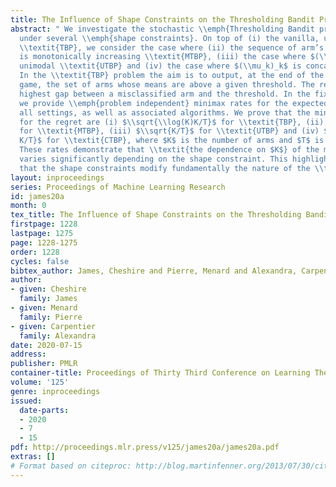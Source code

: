 ```yaml
---
title: The Influence of Shape Constraints on the Thresholding Bandit Problem
abstract: " We investigate the stochastic \\emph{Thresholding Bandit problem} (\\textit{TBP})
  under several \\emph{shape constraints}. On top of (i) the vanilla, unstructured
  \\textit{TBP}, we consider the case where (ii) the sequence of arm’s means $(\\mu_k)_k$
  is monotonically increasing \\textit{MTBP}, (iii) the case where $(\\mu_k)_k$ is
  unimodal \\textit{UTBP} and (iv) the case where $(\\mu_k)_k$ is concave \\textit{CTBP}.
  In the \\textit{TBP} problem the aim is to output, at the end of the sequential
  game, the set of arms whose means are above a given threshold. The regret is the
  highest gap between a misclassified arm and the threshold. In the fixed budget setting,
  we provide \\emph{problem independent} minimax rates for the expected regret in
  all settings, as well as associated algorithms. We prove that the minimax rates
  for the regret are (i) $\\sqrt{\\log(K)K/T}$ for \\textit{TBP}, (ii) $\\sqrt{\\log(K)/T}$
  for \\textit{MTBP}, (iii) $\\sqrt{K/T}$ for \\textit{UTBP} and (iv) $\\sqrt{\\log\\log
  K/T}$ for \\textit{CTBP}, where $K$ is the number of arms and $T$ is the budget.
  These rates demonstrate that \\textit{the dependence on $K$} of the minimax regret
  varies significantly depending on the shape constraint. This highlights the fact
  that the shape constraints modify fundamentally the nature of the \\textit{TBP}."
layout: inproceedings
series: Proceedings of Machine Learning Research
id: james20a
month: 0
tex_title: The Influence of Shape Constraints on the Thresholding Bandit Problem
firstpage: 1228
lastpage: 1275
page: 1228-1275
order: 1228
cycles: false
bibtex_author: James, Cheshire and Pierre, Menard and Alexandra, Carpentier
author:
- given: Cheshire
  family: James
- given: Menard
  family: Pierre
- given: Carpentier
  family: Alexandra
date: 2020-07-15
address: 
publisher: PMLR
container-title: Proceedings of Thirty Third Conference on Learning Theory
volume: '125'
genre: inproceedings
issued:
  date-parts:
  - 2020
  - 7
  - 15
pdf: http://proceedings.mlr.press/v125/james20a/james20a.pdf
extras: []
# Format based on citeproc: http://blog.martinfenner.org/2013/07/30/citeproc-yaml-for-bibliographies/
---
```

